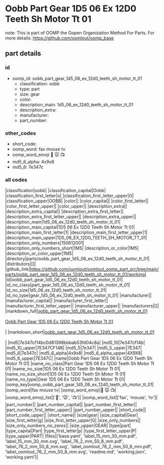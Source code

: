 # Oobb Part Gear 1D5 06 Ex 12D0 Teeth Sh Motor Tt 01  

note: This is part of OOMP the Oopen Organization Method For Parts. For more details: https://github.com/oomlout/oomp_base

##  part details





### id
* oomp_id: oobb_part_gear_1d5_06_ex_12d0_teeth_sh_motor_tt_01
  * classification: oobb
  * type: part
  * size: gear
  * color: 
  * description_main: 1d5_06_ex_12d0_teeth_sh_motor_tt_01
  * description_extra: 
  * manufacturer: 
  * part_number: 

### other_codes
* short_code: 
* oomp_word: fax mouse tv
* oomp_word_emoji :fax: :mouse: :tv:
* md5_6_alpha: 4x9x8
* md5_6: 7e347c

### all codes 
|classification|oobb|
|classification_capital|Oobb|
|classification_first_letter|o|
|classification_first_letter_upper|O|
|classification_upper|OOBB|
|color||
|color_capital||
|color_first_letter||
|color_first_letter_upper||
|color_upper||
|description_extra||
|description_extra_capital||
|description_extra_first_letter||
|description_extra_first_letter_upper||
|description_extra_upper||
|description_main|1d5_06_ex_12d0_teeth_sh_motor_tt_01|
|description_main_capital|1D5 06 Ex 12D0 Teeth Sh Motor Tt 01|
|description_main_first_letter|1|
|description_main_first_letter_upper|1|
|description_main_upper|1D5_06_EX_12D0_TEETH_SH_MOTOR_TT_01|
|description_only_numbers|150612001|
|description_only_numbers_short|1M5|
|description_or_color|1M5|
|description_or_color_upper|1M5|
|directory|parts/oobb_part_gear_1d5_06_ex_12d0_teeth_sh_motor_tt_01|
|distributors|[]|
|github_link|https://github.com/oomlout/oomlout_oomp_part_src/tree/main/parts/oobb_part_gear_1d5_06_ex_12d0_teeth_sh_motor_tt_01/working|
|id|oobb_part_gear_1d5_06_ex_12d0_teeth_sh_motor_tt_01|
|id_no_class|part_gear_1d5_06_ex_12d0_teeth_sh_motor_tt_01|
|id_no_size|1d5_06_ex_12d0_teeth_sh_motor_tt_01|
|id_no_type|gear_1d5_06_ex_12d0_teeth_sh_motor_tt_01|
|manufacturer||
|manufacturer_capital||
|manufacturer_first_letter||
|manufacturer_first_letter_upper||
|manufacturer_upper||
|manufacturers|[]|
|markdown_full|[oobb_part_gear_1d5_06_ex_12d0_teeth_sh_motor_tt_01](https://github.com/oomlout/oomlout_oomp_part_src/tree/main/parts/oobb_part_gear_1d5_06_ex_12d0_teeth_sh_motor_tt_01/working)<br>[](https://github.com/oomlout/oomlout_oomp_part_src/tree/main/parts/oobb_part_gear_1d5_06_ex_12d0_teeth_sh_motor_tt_01/working)<br>[Oobb Part Gear 1D5 06 Ex 12D0 Teeth Sh Motor Tt 01](https://github.com/oomlout/oomlout_oomp_part_src/tree/main/parts/oobb_part_gear_1d5_06_ex_12d0_teeth_sh_motor_tt_01/working)<br><br>|
|markdown_short|[oobb_part_gear_1d5_06_ex_12d0_teeth_sh_motor_tt_01](https://github.com/oomlout/oomlout_oomp_part_src/tree/main/parts/oobb_part_gear_1d5_06_ex_12d0_teeth_sh_motor_tt_01/working)<br><br>|
|md5|7e347cf14bc0d81398bbbab53fd04c8a|
|md5_10|7e347cf14b|
|md5_10_upper|7E347CF14B|
|md5_5|7e347|
|md5_5_upper|7E347|
|md5_6|7e347c|
|md5_6_alpha|4x9x8|
|md5_6_alpha_upper|4X9X8|
|md5_6_upper|7E347C|
|name|Oobb Part Gear 1D5 06 Ex 12D0 Teeth Sh Motor Tt 01|
|name_no_class|Part Gear 1D5 06 Ex 12D0 Teeth Sh Motor Tt 01|
|name_no_size|1D5 06 Ex 12D0 Teeth Sh Motor Tt 01|
|name_no_size_short|1D5 06 Ex 12D0 Teeth Sh Motor Tt 01|
|name_no_type|Gear 1D5 06 Ex 12D0 Teeth Sh Motor Tt 01|
|oomp_key|oomp_oobb_part_gear_1d5_06_ex_12d0_teeth_sh_motor_tt_01|
|oomp_word|fax mouse tv|
|oomp_word_emoji|:fax: :mouse: :tv:|
|oomp_word_emoji_list|[':fax:', ':mouse:', ':tv:']|
|oomp_word_list|['fax', 'mouse', 'tv']|
|part_number||
|part_number_capital||
|part_number_first_letter||
|part_number_first_letter_upper||
|part_number_upper||
|short_code||
|short_code_upper||
|short_name||
|size|gear|
|size_capital|Gear|
|size_first_letter|g|
|size_first_letter_upper|G|
|size_only_numbers||
|size_only_numbers_no_zeros||
|size_upper|GEAR|
|type|part|
|type_capital|Part|
|type_first_letter|p|
|type_first_letter_upper|P|
|type_upper|PART|
|files|['base.yaml', 'label_15_mm_30_mm.pdf', 'label_15_mm_30_mm.svg', 'label_76_2_mm_50_8_mm.pdf', 'label_76_2_mm_50_8_mm.svg', 'label_oomlout_76_2_mm_50_8_mm.pdf', 'label_oomlout_76_2_mm_50_8_mm.svg', 'readme.md', 'working.json', 'working.yaml']|

